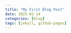 ```yaml
---
title: "My First Blog Post"
date: 2025-02-14
categories: [blog]
tags: [jekyll, github-pages]
---
```

